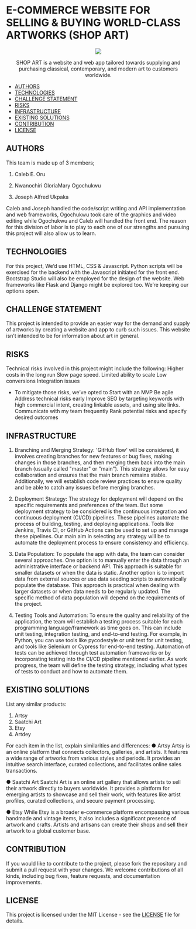 # E-COMMERCE WEBSITE FOR SELLING & BUYING WORLD-CLASS ARTWORKS (SHOP ART)

<p align="center">
  <img src="https://github.com/Projectbaby007/shop_art/blob/0b2ea05d74e3caa02d4e98d8f9e98158306f5ca1/IMG/shopart1.jpg" />
</p>

<p align="center">
SHOP ART is a website and web app tailored towards supplying and purchasing classical, contemporary, and modern art to customers worldwide.
</p>

- [AUTHORS](https://github.com/Ogoobaby/shop_art/blob/main/README.md#authors)
- [TECHNOLOGIES](https://github.com/Ogoobaby/shop_art/blob/main/README.md#technologies)
- [CHALLENGE STATEMENT](https://github.com/Ogoobaby/shop_art/blob/main/README.md#challenge-statement)
- [RISKS](https://github.com/Ogoobaby/shop_art/blob/main/README.md#risks)
- [INFRASTRUCTURE](https://github.com/Ogoobaby/shop_art/blob/main/README.md#infrastructure)
- [EXISTING SOLUTIONS](https://github.com/Ogoobaby/shop_art/blob/main/README.md#existing-solutions)
- [CONTRIBUTION](https://github.com/Ogoobaby/shop_art/blob/main/README.md#contribution)
- [LICENSE](https://github.com/Ogoobaby/shop_art/blob/main/README.md#license)

## AUTHORS

This team is made up of 3 members;

1. Caleb E. Oru

2. Nwanochiri GloriaMary Ogochukwu

3. Joseph Alfred Ukpaka


Caleb and Joseph handled the code/script writing and API implementation and web frameworks, Ogochukwu took care of the graphics and video editing while Ogochukwu and Caleb will handled the front end. The reason for this division of labor is to play to each one of our strengths and pursuing this project will also allow us to learn.

## TECHNOLOGIES

For this project, We’d use HTML, CSS & Javascript. Python scripts will be exercised for the backend with the Javascript initiated for the front end. Bootstrap Studio will also be employed for the design of the website. Web frameworks like Flask and Django might be explored too. We’re keeping our options open.


## CHALLENGE STATEMENT

This project is intended to provide an easier way for the demand and supply of artworks by creating a website and app to curb such issues. This website isn’t intended to be for information about art in general.


## RISKS

Technical risks involved in this project might include the following:
Higher costs in the long run
Slow page speed.
Limited ability to scale
Low conversions
Integration issues

* To mitigate those risks, we’ve opted to
Start with an MVP
Be agile
Address technical risks early
Improve SEO by targeting keywords with high commercial intent, creating linkable assets, and using site links.
Communicate with my team frequently
Rank potential risks and specify desired outcomes


## INFRASTRUCTURE
 
1. Branching and Merging Strategy:
'GitHub flow' will be considered, it involves creating branches for new features or bug fixes, making changes in those branches, and then merging them back into the main branch (usually called "master" or "main"). This strategy allows for easy collaboration and ensures that the main branch remains stable. Additionally, we will establish code review practices to ensure quality and be able to catch any issues before merging branches.
 
2. Deployment Strategy:
The strategy for deployment will depend on the specific requirements and preferences of the team. But some deployment strategy to be considered is the continuous integration and continuous deployment (CI/CD) pipelines. These pipelines automate the process of building, testing, and deploying applications. Tools like Jenkins, Travis CI, or GitHub Actions can be used to set up and manage these pipelines. Our main aim in selecting any strategy will be to automate the deployment process to ensure consistency and efficiency.
 
3. Data Population:
To populate the app with data, the team can consider several approaches. One option is to manually enter the data through an administrative interface or backend API. This approach is suitable for smaller datasets or when the data is static. Another option is to import data from external sources or use data seeding scripts to automatically populate the database. This approach is practical when dealing with larger datasets or when data needs to be regularly updated. The specific method of data population will depend on the requirements of the project.
 
4. Testing Tools and Automation:
To ensure the quality and reliability of the application, the team will establish a testing process suitable for each programming language/framework as time goes on. This can include unit testing, integration testing, and end-to-end testing. For example, in Python, you can use tools like pycodestyle or unit test for unit testing, and tools like Selenium or Cypress for end-to-end testing. Automation of tests can be achieved through test automation frameworks or by incorporating testing into the CI/CD pipeline mentioned earlier. As work progress, the team will define the testing strategy, including what types of tests to conduct and how to automate them.
 
 
 ## EXISTING SOLUTIONS
 
List any similar products:
1. Artsy
2. Saatchi Art
3. Etsy
4. Artdey
 
For each item in the list, explain similarities and differences:
● Artsy
Artsy is an online platform that connects collectors, galleries, and artists. It features a wide range of artworks from various styles and periods. It provides an intuitive search interface, curated collections, and facilitates online sales transactions.
 

● Saatchi Art
Saatchi Art is an online art gallery that allows artists to sell their artwork directly to buyers worldwide. It provides a platform for emerging artists to showcase and sell their work, with features like artist profiles, curated collections, and secure payment processing.
 
● Etsy
While Etsy is a broader e-commerce platform encompassing various handmade and vintage items, it also includes a significant presence of artwork and crafts. Artists and artisans can create their shops and sell their artwork to a global customer base.


## CONTRIBUTION

If you would like to contribute to the project, please fork the repository and submit a pull request with your changes. We welcome contributions of all kinds, including bug fixes, feature requests, and documentation improvements.


## LICENSE

This project is licensed under the MIT License - see the [LICENSE]()
 file for details.
 
